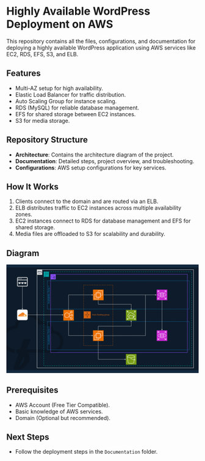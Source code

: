 # Highly Available WordPress Deployment on AWS  

This repository contains all the files, configurations, and documentation for deploying a highly available WordPress application using AWS services like EC2, RDS, EFS, S3, and ELB.

## Features
- Multi-AZ setup for high availability.
- Elastic Load Balancer for traffic distribution.
- Auto Scaling Group for instance scaling.
- RDS (MySQL) for reliable database management.
- EFS for shared storage between EC2 instances.
- S3 for media storage.

## Repository Structure
- **Architecture**: Contains the architecture diagram of the project.
- **Documentation**: Detailed steps, project overview, and troubleshooting.
- **Configurations**: AWS setup configurations for key services.

## How It Works
1. Clients connect to the domain and are routed via an ELB.
2. ELB distributes traffic to EC2 instances across multiple availability zones.
3. EC2 instances connect to RDS for database management and EFS for shared storage.
4. Media files are offloaded to S3 for scalability and durability.

## Diagram
![Architecture Diagram](./Architecture/highly-available-wordpress-diagram.png)

## Prerequisites
- AWS Account (Free Tier Compatible).
- Basic knowledge of AWS services.
- Domain (Optional but recommended).

## Next Steps
- Follow the deployment steps in the `Documentation` folder.
